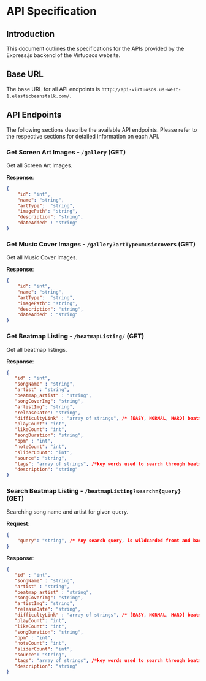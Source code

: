 # API Specification

## Introduction
This document outlines the specifications for the APIs provided by the Express.js backend of the Virtuosos website.

## Base URL
The base URL for all API endpoints is `http://api-virtuosos.us-west-1.elasticbeanstalk.com/`.


## API Endpoints
The following sections describe the available API endpoints.
Please refer to the respective sections for detailed information on each API.
 

### Get Screen Art Images - `/gallery` (GET)

Get all Screen Art Images.

 **Response**:

```json
{
    "id": "int", 
    "name": "string",
    "artType":  "string",
    "imagePath": "string",
    "description": "string",
    "dateAdded" : "string"
}
```



### Get Music Cover Images - `/gallery?artType=musiccovers` (GET)

Get all Music Cover Images.

 **Response**:

```json
{
    "id": "int", 
    "name": "string",
    "artType":  "string",
    "imagePath": "string",
    "description": "string",
    "dateAdded" : "string"
}
```



### Get Beatmap Listing - `/beatmapListing/` (GET)

Get all beatmap listings.

**Response**:

 ```json
{
    "id" : "int",
    "songName" : "string",
    "artist" : "string",
    "beatmap_artist" : "string",
    "songCoverImg": "string",
    "artistImg": "string",
    "releaseDate": "string",
    "difficultyLink" : "array of strings", /* [EASY, NORMAL, HARD] beatmap difficulty levels available*/
    "playCount": "int",
    "likeCount": "int",
    "songDuration": "string",
    "bpm" : "int",
    "noteCount": "int",
    "sliderCount": "int",
    "source": "string",
    "tags": "array of strings", /*key words used to search through beatmaps in future*/
    "description": "string" 
}
```


 ### Search Beatmap Listing - `/beatmapListing?search={query}` (GET)

 Searching song name and artist for given query.

 **Request**:

```json
{
    "query": "string", /* Any search query, is wildcarded front and back */
}
```



 **Response**:

 ```json
{
    "id" : "int",
    "songName" : "string",
    "artist" : "string",
    "beatmap_artist" : "string",
    "songCoverImg": "string",
    "artistImg": "string",
    "releaseDate": "string",
    "difficultyLink" : "array of strings", /* [EASY, NORMAL, HARD] beatmap difficulty levels available*/
    "playCount": "int",
    "likeCount": "int",
    "songDuration": "string",
    "bpm" : "int",
    "noteCount": "int",
    "sliderCount": "int",
    "source": "string",
    "tags": "array of strings", /*key words used to search through beatmaps in future*/
    "description": "string" 
}
```
